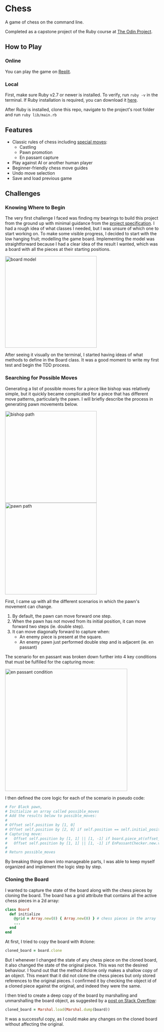 # Chess 
A game of chess on the command line.

Completed as a capstone project of the Ruby course at [The Odin Project](https://www.theodinproject.com/lessons/ruby-ruby-final-project#assignment).
## How to Play
### Online
You can play the game on [Replit](https://replit.com/@thejwuscript/Chess).
### Local
First, make sure Ruby v2.7 or newer is installed. To verify, run `ruby -v` in the terminal. If Ruby installation is required, you can download it [here](https://www.ruby-lang.org/en/downloads/).

After Ruby is installed, clone this repo, navigate to the project's root folder and run `ruby lib/main.rb`
## Features
-   Classic rules of chess including [special moves](https://www.chess.com/terms/special-chess-moves):
	- Castling
	- Pawn promotion
	- En passant capture
-   Play against AI or another human player
-   Beginner-friendly chess move guides
-   Undo move selection
-   Save and load previous game
## Challenges
### Knowing Where to Begin
The very first challenge I faced was finding my bearings to build this project from the ground up with minimal guidance from the [project specification](https://www.theodinproject.com/lessons/ruby-ruby-final-project#assignment). I had a rough idea of what classes I needed, but I was unsure of which one to start working on. To make some visible progress, I decided to start with the low hanging fruit; modelling the game board. Implementing the model was straightforward because I had a clear idea of the result I wanted, which was a board with all the pieces at their starting positions.

<img src="https://user-images.githubusercontent.com/88938117/200637857-3bf187ba-594e-4f8b-9ec3-7cd11475aab4.png" alt="board model" width="300px">

After seeing it visually on the terminal, I started having ideas of what methods to define in the Board class. It was a good moment to write my first test and begin the TDD process.
### Searching for Possible Moves
Generating a list of possible moves for a piece like bishop was relatively simple, but it quickly became complicated for a piece that has different move patterns, particularly the pawn. I will briefly describe the process in generating pawn movements below.

<img src="https://user-images.githubusercontent.com/88938117/200793310-3251cd99-3cdf-4361-aa44-a07430a1f42c.png" alt="bishop path" width="300"> <img src="https://user-images.githubusercontent.com/88938117/200790192-757b99b6-ea00-493a-8ffb-029ed600c41b.png" alt="pawn path" width="300">

First, I came up with all the different scenarios in which the pawn's movement can change.
1. By default, the pawn can move forward one step.
2. When the pawn has not moved from its initial position, it can move forward two steps (ie. double step).
3. It can move diagonally forward to capture when:
	- An enemy piece is present at the square.
	- An enemy pawn just performed double step and is adjacent (ie. en passant)

The scenario for en passant was broken down further into 4 key conditions that must be fulfilled for the capturing move:

<img src="https://user-images.githubusercontent.com/88938117/200894903-8ef506ec-6da5-4a84-a803-ba4385f8cf7a.png" alt="en passant condition" width="400">

I then defined the core logic for each of the scenario in pseudo code:
```ruby
# For Black pawn,
# Initialize an array called possible_moves
# Add the results below to possible_moves:
#
# Offset self.position by [1, 0]
# Offset self.position by [2, 0] if self.position == self.initial_position and add it to possible_moves
# Capturing move:
#   Offset self.position by [1, 1] || [1, -1] if board.piece_at(offset_position).color != self.color
#   Offset self.position by [1, 1] || [1, -1] if EnPassantChecker.new.valid_capture_condition?
#
# Return possible_moves
```
By breaking things down into manageable parts, I was able to keep myself organized and implement the logic step by step. 
### Cloning the Board
I wanted to capture the state of the board along with the chess pieces by cloning the board. The board has a grid attribute that contains all the active chess pieces in a 2d array:
```ruby
class Board
  def initialize
    @grid = Array.new(8) { Array.new(8) } # chess pieces in the array
    ...
  end
end
```
At first, I tried to copy the board with #clone:
```ruby
cloned_board = board.clone
```
But I whenever I changed the state of any chess piece on the cloned board, it also changed the state of the original piece. This was not the desired behaviour.
I found out that the method #clone only makes a shallow copy of an object. This meant that it did not clone the chess pieces but only stored references to the original pieces. I confirmed it by checking the object id of a cloned piece against the original, and indeed they were the same.

I then tried to create a deep copy of the board by marshalling and unmarshalling the board object, as suggested by a [post on Stack Overflow](https://stackoverflow.com/questions/8206523/how-to-create-a-deep-copy-of-an-object-in-ruby):
```ruby
cloned_board = Marshal.load(Marshal.dump(board))
```
It was a successful copy, as I could make any changes on the cloned board without affecting the original.
